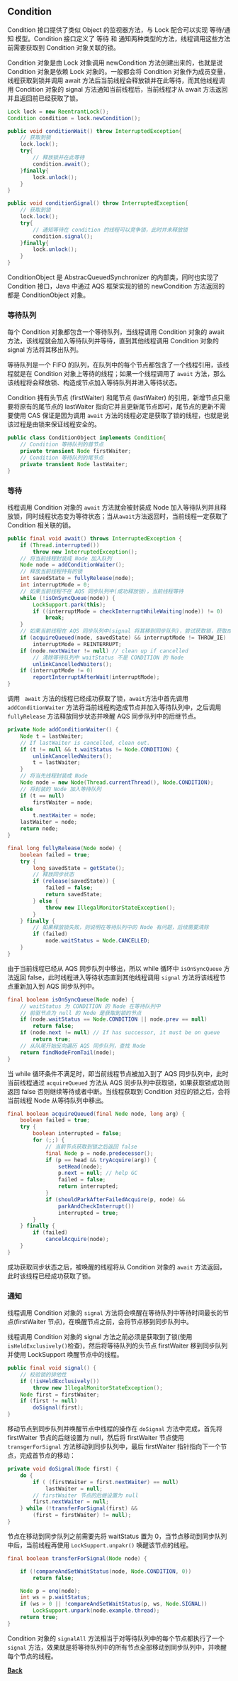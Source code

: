 ## Condition

Condition 接口提供了类似 Object 的监视器方法，与 Lock 配合可以实现 等待/通知 模型。Condition 接口定义了 等待 和 通知两种类型的方法，线程调用这些方法前需要获取到 Condition 对象关联的锁。


Condition 对象是由 Lock 对象调用 newCondition 方法创建出来的，也就是说 Condition 对象是依赖 Lock 对象的。一般都会将 Condition 对象作为成员变量，线程获取到锁并调用 await 方法后当前线程会释放锁并在此等待，而其他线程调用 Condition 对象的 signal 方法通知当前线程后，当前线程才从 await 方法返回并且返回前已经获取了锁。
```java
Lock lock = new ReentrantLock();
Condition condition = lock.newCondition();

public void conditionWait() throw InterruptedException{
    // 获取到锁
    lock.lock();
    try{
        // 释放锁并在此等待
        condition.await();
    }finally{
        lock.unlock();
    }
}

public void conditionSignal() throw InterruptedException{
    // 获取到锁
    lock.lock();
    try{
        // 通知等待在 condition 的线程可以竞争锁，此时并未释放锁
        condition.signal();
    }finally{
        lock.unlock();
    }
}
```
ConditionObject 是 AbstracQueuedSynchronizer 的内部类，同时也实现了 Condition 接口，Java 中通过 AQS 框架实现的锁的 newCondition 方法返回的都是 ConditionObject 对象。

### 等待队列

每个 Condition 对象都包含一个等待队列，当线程调用 Condition 对象的 await 方法，该线程就会加入等待队列并等待，直到其他线程调用 Condition 对象的 signal 方法将其移出队列。

等待队列是一个 FIFO 的队列，在队列中的每个节点都包含了一个线程引用，该线程就是在 Condition 对象上等待的线程；如果一个线程调用了 ```await``` 方法，那么该线程将会释放锁、构造成节点加入等待队列并进入等待状态。

Condition 拥有头节点 (firstWaiter) 和尾节点 (lastWaiter) 的引用，新增节点只需要将原有的尾节点的 lastWaiter 指向它并且更新尾节点即可，尾节点的更新不需要使用 CAS 保证是因为调用 ```await``` 方法的线程必定是获取了锁的线程，也就是说该过程是由锁来保证线程安全的。
```java
public class ConditionObject implements Condition{
    // Condition 等待队列的首节点
    private transient Node firstWaiter;
    // Condition 等待队列的尾节点
    private transient Node lastWaiter;
}
```

### 等待

线程调用 Condition 对象的 ```await``` 方法就会被封装成 Node 加入等待队列并且释放锁，同时线程状态变为等待状态；当从```await```方法返回时，当前线程一定获取了 Condition 相关联的锁。
```java
public final void await() throws InterruptedException {
    if (Thread.interrupted())
        throw new InterruptedException();
    // 将当前线程封装成 Node 加入队列
    Node node = addConditionWaiter();
    // 释放当前线程持有的锁
    int savedState = fullyRelease(node);
    int interruptMode = 0;
    // 如果当前线程不在 AQS 同步队列中(成功释放锁)，当前线程等待
    while (!isOnSyncQueue(node)) {
        LockSupport.park(this);
        if ((interruptMode = checkInterruptWhileWaiting(node)) != 0)
            break;
    }
    // 如果当前线程在 AQS 同步队列中(signal 将其移到同步队列)，尝试获取锁，获取成功返回 false
    if (acquireQueued(node, savedState) && interruptMode != THROW_IE)
        interruptMode = REINTERRUPT;
    if (node.nextWaiter != null) // clean up if cancelled
        // 清除等待队列中 waitStatus 不是 CONDITION 的 Node
        unlinkCancelledWaiters();
    if (interruptMode != 0)
        reportInterruptAfterWait(interruptMode);
}
```
调用 ``` await``` 方法的线程已经成功获取了锁，```await```方法中首先调用 ```addConditionWaiter``` 方法将当前线程构造成节点并加入等待队列中，之后调用 ```fullyRelease``` 方法释放同步状态并唤醒 AQS 同步队列中的后继节点。
```java
private Node addConditionWaiter() {
    Node t = lastWaiter;
    // If lastWaiter is cancelled, clean out.
    if (t != null && t.waitStatus != Node.CONDITION) {
        unlinkCancelledWaiters();
        t = lastWaiter;
    }
    // 将当先线程封装成 Node
    Node node = new Node(Thread.currentThread(), Node.CONDITION);
    // 将封装的 Node 加入等待队列
    if (t == null)
        firstWaiter = node;
    else
        t.nextWaiter = node;
    lastWaiter = node;
    return node;
}

final long fullyRelease(Node node) {
    boolean failed = true;
    try {
        long savedState = getState();
        // 释放同步状态
        if (release(savedState)) {
            failed = false;
            return savedState;
        } else {
            throw new IllegalMonitorStateException();
        }
    } finally {
        // 如果释放锁失败，则说明在等待队列中的 Node 有问题，后续需要清除
        if (failed)
            node.waitStatus = Node.CANCELLED;
    }
}
```

由于当前线程已经从 AQS 同步队列中移出，所以 while 循环中 ```isOnSyncQueue``` 方法返回 false，此时线程进入等待状态直到其他线程调用 ```signal``` 方法将该线程节点重新加入到 AQS 同步队列中。
```java
final boolean isOnSyncQueue(Node node) {
    // waitStatus 为 CONDITION 的 Node 在等待队列中
    // 前驱节点为 null 的 Node 是获取到锁的节点
    if (node.waitStatus == Node.CONDITION || node.prev == null)
        return false;
    if (node.next != null) // If has successor, it must be on queue
        return true;
    // 从队尾开始反向遍历 AQS 同步队列，查找 Node
    return findNodeFromTail(node);
}
```

当 while 循环条件不满足时，即当前线程节点被加入到了 AQS 同步队列中，此时当前线程通过 ```acquireQueued``` 方法从 AQS 同步队列中获取锁，如果获取锁成功则返回 false 否则继续等待或者中断。当线程获取到 Condition 对应的锁之后，会将当前线程 Node 从等待队列中移出。
```java
final boolean acquireQueued(final Node node, long arg) {
    boolean failed = true;
    try {
        boolean interrupted = false;
        for (;;) {
            // 当前节点获取到锁之后返回 false
            final Node p = node.predecessor();
            if (p == head && tryAcquire(arg)) {
                setHead(node);
                p.next = null; // help GC
                failed = false;
                return interrupted;
            }
            if (shouldParkAfterFailedAcquire(p, node) &&
                parkAndCheckInterrupt())
                interrupted = true;
        }
    } finally {
        if (failed)
            cancelAcquire(node);
    }
}
```
成功获取同步状态之后，被唤醒的线程将从 Condition 对象的 ```await``` 方法返回，此时该线程已经成功获取了锁。

### 通知

线程调用 Condition 对象的 ```signal``` 方法将会唤醒在等待队列中等待时间最长的节点(firstWaiter 节点)，在唤醒节点之前，会将节点移到同步队列中。

线程调用 Condition 对象的 signal 方法之前必须是获取到了锁(使用 ```isHeldExclusively()```检查)，然后将等待队列的头节点 firstWaiter 移到同步队列并使用 LockSupport 唤醒节点中的线程。
```java
public final void signal() {
    // 校验锁的排他性
    if (!isHeldExclusively())
        throw new IllegalMonitorStateException();
    Node first = firstWaiter;
    if (first != null)
        doSignal(first);
}
```

移动节点到同步队列并唤醒节点中线程的操作在 ```doSignal``` 方法中完成，首先将 firstWaiter 节点的后继设置为 null，然后将 firstWaiter 节点使用 ```transgerForSignal``` 方法移动到同步队列中，最后 firstWaiter 指针指向下一个节点，完成首节点的移动：
```java
private void doSignal(Node first) {
    do {
        if ( (firstWaiter = first.nextWaiter) == null)
            lastWaiter = null;
        // firstWaiter 节点的后继设置为 null
        first.nextWaiter = null;
    } while (!transferForSignal(first) &&
        (first = firstWaiter) != null);
}
```

节点在移动到同步队列之前需要先将 waitStatus 置为 0，当节点移动到同步队列中后，当前线程再使用 ```LockSupport.unpakr()``` 唤醒该节点的线程。
```java
final boolean transferForSignal(Node node) {

    if (!compareAndSetWaitStatus(node, Node.CONDITION, 0))
        return false;

    Node p = enq(node);
    int ws = p.waitStatus;
    if (ws > 0 || !compareAndSetWaitStatus(p, ws, Node.SIGNAL))
        LockSupport.unpark(node.example.thread);
    return true;
}
```

Condition 对象的 ```signalAll``` 方法相当于对等待队列中的每个节点都执行了一个 ```signal``` 方法，效果就是将等待队列中的所有节点全部移动到同步队列中，并唤醒每个节点的线程。


**[Back](../../)**